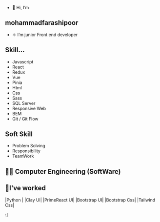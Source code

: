 - 👋 Hi, I’m 
##  mohammadfarashipoor
- ⚛  I’m junior Front end developer
## Skill...
   - Javascript
   - React
   - Redux 
   - Vue
   - Pinia
   - Html
   - Css
   - Sass
   - SQL Server
   - Responsive Web
   - BEM
   - Git / Git Flow

     
## Soft Skill
 - Problem Solving
 - Responsibility
 - TeamWork

## 👨‍💻 Computer Engineering (SoftWare)


## 💪I've worked 
  |Python |
  |Clay UI|
  |PrimeReact UI|
  |Bootstrap UI|
  |Bootstrap Css|
  |Tailwind Css|
<!---
mohammadfarashipoor/mohammadfarashipoor is a ✨ special ✨ repository because its `README.md` (this file) appears on your GitHub profile.
You can click the Preview link to take a look at your changes.
--->



:]







